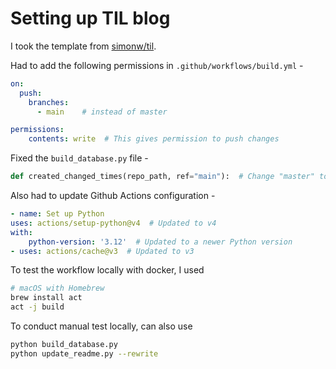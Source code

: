 # Setting up TIL blog

I took the template from [simonw/til](https://github.com/remy/simonw-til-template).

Had to add the following permissions in `.github/workflows/build.yml` -

```yaml
on:
  push:
    branches:
      - main    # instead of master

permissions:
    contents: write  # This gives permission to push changes
```

Fixed the `build_database.py` file -

```python
def created_changed_times(repo_path, ref="main"):  # Change "master" to "main" here
```

Also had to update Github Actions configuration -

```yaml
- name: Set up Python
uses: actions/setup-python@v4  # Updated to v4
with:
    python-version: '3.12'  # Updated to a newer Python version
- uses: actions/cache@v3  # Updated to v3
```

To test the workflow locally with docker, I used 

```bash
# macOS with Homebrew
brew install act
act -j build
```

To conduct manual test locally, can also use

```bash
python build_database.py
python update_readme.py --rewrite
```